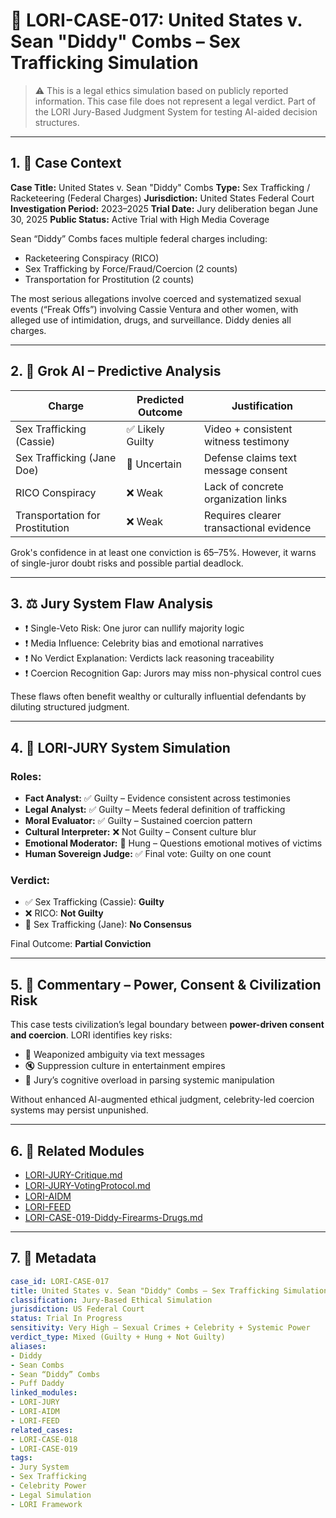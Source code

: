# 📂 LORI-CASE-017: United States v. Sean "Diddy" Combs – Sex Trafficking Simulation

> ⚠️ This is a legal ethics simulation based on publicly reported information.
> This case file does not represent a legal verdict.
> Part of the LORI Jury-Based Judgment System for testing AI-aided decision structures.

---

## 1. 🎯 Case Context

**Case Title:** United States v. Sean "Diddy" Combs
**Type:** Sex Trafficking / Racketeering (Federal Charges)
**Jurisdiction:** United States Federal Court
**Investigation Period:** 2023–2025
**Trial Date:** Jury deliberation began June 30, 2025
**Public Status:** Active Trial with High Media Coverage

Sean “Diddy” Combs faces multiple federal charges including:

- Racketeering Conspiracy (RICO)
- Sex Trafficking by Force/Fraud/Coercion (2 counts)
- Transportation for Prostitution (2 counts)

The most serious allegations involve coerced and systematized sexual events (“Freak Offs”) involving Cassie Ventura and other women, with alleged use of intimidation, drugs, and surveillance. Diddy denies all charges.

---

## 2. 🧠 Grok AI – Predictive Analysis

| Charge | Predicted Outcome | Justification |
|--------|-------------------|----------------|
| Sex Trafficking (Cassie) | ✅ Likely Guilty | Video + consistent witness testimony |
| Sex Trafficking (Jane Doe) | 🤔 Uncertain | Defense claims text message consent |
| RICO Conspiracy | ❌ Weak | Lack of concrete organization links |
| Transportation for Prostitution | ❌ Weak | Requires clearer transactional evidence |

Grok's confidence in at least one conviction is 65–75%. However, it warns of single-juror doubt risks and possible partial deadlock.

---

## 3. ⚖️ Jury System Flaw Analysis

- ❗ Single-Veto Risk: One juror can nullify majority logic
- ❗ Media Influence: Celebrity bias and emotional narratives
- ❗ No Verdict Explanation: Verdicts lack reasoning traceability
- ❗ Coercion Recognition Gap: Jurors may miss non-physical control cues

These flaws often benefit wealthy or culturally influential defendants by diluting structured judgment.

---

## 4. 🧬 LORI-JURY System Simulation

### Roles:
- **Fact Analyst:** ✅ Guilty – Evidence consistent across testimonies
- **Legal Analyst:** ✅ Guilty – Meets federal definition of trafficking
- **Moral Evaluator:** ✅ Guilty – Sustained coercion pattern
- **Cultural Interpreter:** ❌ Not Guilty – Consent culture blur
- **Emotional Moderator:** 🤔 Hung – Questions emotional motives of victims
- **Human Sovereign Judge:** ✅ Final vote: Guilty on one count

### Verdict:
- ✅ Sex Trafficking (Cassie): **Guilty**
- ❌ RICO: **Not Guilty**
- 🤔 Sex Trafficking (Jane): **No Consensus**

Final Outcome: **Partial Conviction**

---

## 5. 💬 Commentary – Power, Consent & Civilization Risk

This case tests civilization’s legal boundary between **power-driven consent and coercion**.
LORI identifies key risks:

- 🤖 Weaponized ambiguity via text messages
- 🔇 Suppression culture in entertainment empires
- 🧠 Jury’s cognitive overload in parsing systemic manipulation

Without enhanced AI-augmented ethical judgment, celebrity-led coercion systems may persist unpunished.

---

## 6. 🔗 Related Modules

- [LORI-JURY-Critique.md](../modules/LORI-JURY-Critique.md)
- [LORI-JURY-VotingProtocol.md](../LORI-Jury-System/Voting_Protocol.md)
- [LORI-AIDM](../AIDM.md)
- [LORI-FEED](../modules/FEED_Module.md)
- [LORI-CASE-019-Diddy-Firearms-Drugs.md](./LORI-CASE-019-Diddy-Firearms-Drugs.md)
---

## 7. 🧾 Metadata

```yaml
case_id: LORI-CASE-017
title: United States v. Sean "Diddy" Combs – Sex Trafficking Simulation
classification: Jury-Based Ethical Simulation
jurisdiction: US Federal Court
status: Trial In Progress
sensitivity: Very High – Sexual Crimes + Celebrity + Systemic Power
verdict_type: Mixed (Guilty + Hung + Not Guilty)
aliases:
- Diddy
- Sean Combs
- Sean “Diddy” Combs
- Puff Daddy
linked_modules:
- LORI-JURY
- LORI-AIDM
- LORI-FEED
related_cases:
- LORI-CASE-018
- LORI-CASE-019
tags:
- Jury System
- Sex Trafficking
- Celebrity Power
- Legal Simulation
- LORI Framework
